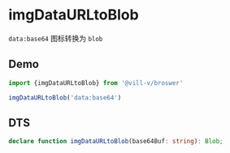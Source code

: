 # imgDataURLtoBlob

`data:base64` 图标转换为 `blob`

## Demo

```ts twoslash
import {imgDataURLtoBlob} from '@vill-v/broswer'

imgDataURLtoBlob('data:base64')
```

## DTS

```ts
declare function imgDataURLtoBlob(base64Buf: string): Blob;
```
